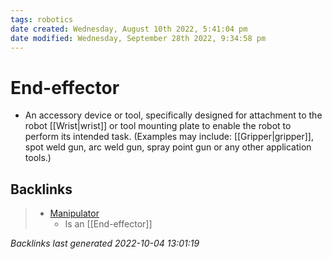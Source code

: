 ```yaml
---
tags: robotics
date created: Wednesday, August 10th 2022, 5:41:04 pm
date modified: Wednesday, September 28th 2022, 9:34:58 pm
---
```


# End-effector
- An accessory device or tool, specifically designed for attachment to the robot [[Wrist|wrist]] or tool mounting plate to enable the robot to perform its intended task. (Examples may include: [[Gripper|gripper]], spot weld gun, arc weld gun, spray point gun or any other application tools.)

## Backlinks

> - [Manipulator](Manipulator.md)
>   - Is an [[End-effector]]

_Backlinks last generated 2022-10-04 13:01:19_
